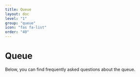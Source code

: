 ```yaml
---
title: Queue
layout: doc
level: "1"
group: "queue"
icon: "fas fa-list"
order: "40"
---
```


# Queue

Below, you can find frequently asked questions about the queue.
